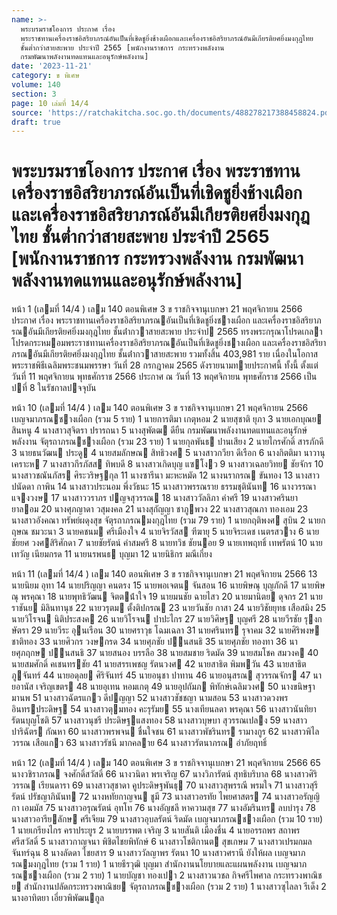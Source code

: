 ```yaml
---
name: >-
  พระบรมราชโองการ ประกาศ เรื่อง
  พระราชทานเครื่องราชอิสริยาภรณ์อันเป็นที่เชิดชูยิ่งช้างเผือกและเครื่องราชอิสริยาภรณ์อันมีเกียรติยศยิ่งมงกุฎไทย
  ชั้นต่ำกว่าสายสะพาย ประจำปี 2565 [พนักงานราชการ กระทรวงพลังงาน
  กรมพัฒนาพลังงานทดแทนและอนุรักษ์พลังงาน]
date: '2023-11-21'
category: ข พิเศษ
volume: 140
section: 3
page: 10 เล่มที่ 14/4
source: 'https://ratchakitcha.soc.go.th/documents/488278217388458824.pdf'
draft: true
---
```


# พระบรมราชโองการ ประกาศ เรื่อง พระราชทานเครื่องราชอิสริยาภรณ์อันเป็นที่เชิดชูยิ่งช้างเผือกและเครื่องราชอิสริยาภรณ์อันมีเกียรติยศยิ่งมงกุฎไทย ชั้นต่ำกว่าสายสะพาย ประจำปี 2565 [พนักงานราชการ กระทรวงพลังงาน กรมพัฒนาพลังงานทดแทนและอนุรักษ์พลังงาน]

หน้า 1 (เลมที่ 14/4 ) เลม 140 ตอนพิเศษ 3 ข ราชกิจจานุเบกษา 21 พฤศจิกายน 2566 ประกาศ เรื่อง พระราชทานเครื่องราชอิสริยาภรณอันเป็นที่เชิดชูยิ่งชางเผือก และเครื่องราชอิสริยาภรณอันมีเกียรติยศยิ่งมงกุฎไทย ชั้นต่ํากวาสายสะพาย ประจําป 2565 ทรงพระกรุณาโปรดเกลาโปรดกระหมอมพระราชทานเครื่องราชอิสริยาภรณอันเป็นที่เชิดชูยิ่งชางเผือก และเครื่องราชอิสริยาภรณอันมีเกียรติยศยิ่งมงกุฎไทย ชั้นต่ํากวาสายสะพาย รวมทั้งสิ้น 403,981 ราย เนื่องในโอกาสพระราชพิธีเฉลิมพระชนมพรรษา วันที่ 28 กรกฎาคม 2565 ดังรายนามทายประกาศนี้ ทั้งนี้ ตั้งแต่วันที่ 11 พฤศจิกายน พุทธศักราช 2566 ประกาศ ณ วันที่ 13 พฤศจิกายน พุทธศักราช 2566 เป็นปที่ 8 ในรัชกาลปจจุบัน

หน้า 10 (เลมที่ 14/4 ) เลม 140 ตอนพิเศษ 3 ข ราชกิจจานุเบกษา 21 พฤศจิกายน 2566 เบญจมาภรณชางเผือก (รวม 5 ราย) 1 นายการติมา เกตุหอม 2 นายสุชาติ ยุภา 3 นายเอกบุณย สินหนู 4 นางสาวสุจิตรา ปรารถนา 5 นางสุพัตฒ ดียืน กรมพัฒนาพลังงานทดแทนและอนุรักษ์พลังงาน จัตุรถาภรณชางเผือก (รวม 23 ราย) 1 นายกุลพันธ ปานเสียง 2 นายไกรศักดิ์ สารภักดี 3 นายธนวัฒน ประดู 4 นายสมลักษณ สิทธิวงศ 5 นางสาวกวียา ดีเรือก 6 นางกิตติมา นาวานุเคราะห 7 นางสาวกีรภัสส ทิพบดี 8 นางสาวเกิดบุญ แซโงว 9 นางสาวเฉลยวิทย ชัยจักร 10 นางสาวชณันภัสร ศิระวริษฐกุล 11 นางซารีนา มะหะหมัด 12 นางนรากรณ ขันทอง 13 นางสาวปนัดดา กาพิน 14 นางสาวประนอม พึ่งวัธนะ 15 นางสาวพรรณราย ธรรมชุตินันท 16 นางวรรณา แจงวงษ 17 นางสาววราภร ปญจสุวรรณ 18 นางสาววัลลิภา คําศรี 19 นางสาวศรินยา ยาลอม 20 นางศุภญาดา วสุมงคล 21 นางสุกัญญา ชาภูพวง 22 นางสาวสุณภา ทองเอม 23 นางสาวอังคณา ทรัพย์ผดุงสุข จัตุรถาภรณมงกุฎไทย (รวม 79 ราย) 1 นายกฤติพงศ สุบิน 2 นายกฤษณ ชมวะนา 3 นายคชนม ศรีเมืองใจ 4 นายจิรวัสส ฑีฆายุ 5 นายจิระเดช เนตรสวาง 6 นายชัยยศ วงศสิริศักดา 7 นายชัยรัตน์ คําสมศรี 8 นายทวิช ชัยนอย 9 นายเทพฤทธิ์ เทพรัตน์ 10 นายเทวัญ เนียมกรด 11 นายนรพนธ บุญมา 12 นายนิธิกร มณีเกี๋ยง

หน้า 11 (เลมที่ 14/4 ) เลม 140 ตอนพิเศษ 3 ข ราชกิจจานุเบกษา 21 พฤศจิกายน 2566 13 นายนิยม อุทา 14 นายปริญญา คนตรง 15 นายพอเจตน จันสอน 16 นายพิษณุ บุญภักดี 17 นายพิษณุ พรคุณา 18 นายพุทธิวัฒน จิตตน้ําใจ 19 นายมนชัย ฉายไสว 20 นายมานิตย ดุจกร 21 นายราชันย มิลินทานุช 22 นายวรุตม ตั้งติปกรณ 23 นายวันชัย กาสา 24 นายวิชัยยุทธ เสือสมิง 25 นายวิโรจน นิติประสงค 26 นายวิโรจน ปาปะไกร 27 นายวิศิษฐ บุญศรี 28 นายวีรชัย รุงกษัตรา 29 นายวีระ อุนเรือน 30 นายศราวุธ โฉมเฉลา 31 นายศรินทร รุจาคม 32 นายศิริพงษ ชาติทอง 33 นายศิวกร วงษกรด 34 นายศุภชัย ปนสนธิ 35 นายศุภชัย ทองทา 36 นายศุภฤกษ ปนสนธิ 37 นายสนอง บรรลือ 38 นายสมชาย ริดมัด 39 นายสมโชค สมวงค 40 นายสมศักดิ์ คเชนทรชัย 41 นายสรรเพชญ รัตนวงศ 42 นายสาธิต พิมพวัน 43 นายสาธิต ภูจันทร์ 44 นายอดุลย ศิริจันทร์ 45 นายอนุชา ปาทาน 46 นายอนุสรณ สุวรรณจักร 47 นายอานัส เจริญเขตร 48 นายอุเทน หอมเกตุ 49 นายอุปถัมภ พิทักษ์เฉลิมวงศ 50 นางขนิษฐา มานพ 51 นางสาวฉัตรแกว ดีปญญา 52 นางสาวชัชชญา นามสอน 53 นางสาวดวงพร อินทรประดิษฐ 54 นางสาวตุมทอง คะรุรัมย 55 นางเทียนลดา พรคุณา 56 นางสาวนันทิยา รัตนบุญโชติ 57 นางสาวนุชรี ประดิษฐแสงทอง 58 นางสาวบุษบา สุวรรณเปลง 59 นางสาวปาริฉัตร กัณหา 60 นางสาวพรพจน ชื่นใจชน 61 นางสาวพัชรินทร รามางกูร 62 นางสาวพิไลวรรณ เสือแกว 63 นางสาวรัชนี มากคลาย 64 นางสาวรัตนาภรณ อําภัยฤทธิ์

หน้า 12 (เลมที่ 14/4 ) เลม 140 ตอนพิเศษ 3 ข ราชกิจจานุเบกษา 21 พฤศจิกายน 2566 65 นางวชิราภรณ จงศักดิ์สวัสดิ์ 66 นางวนิดา พรเจริญ 67 นางวิภารัตน์ สุทธิบริบาล 68 นางสาวศิริวรรณ เรียนดารา 69 นางสาวสุชาดา คูประดิษฐพันธุ 70 นางสาวสุพรรณี พรมใจ 71 นางสาวสุรีรัตน์ ปรัชญาภินันท 72 นางหทัยกาญจน ชูมี 73 นางสาวอรทัย ไพยศาสตร 74 นางสาวอรัญญิกา เอมมัส 75 นางสาวอรุณรัตน์ อุทโท 76 นางอัญชลี หาความสุข 77 นางอัมรินทร ลบบํารุง 78 นางสาวอารียลักษ ศรีเจียม 79 นางสาวอุบลรัตน์ ริดมัด เบญจมาภรณชางเผือก (รวม 10 ราย) 1 นายเกรียงไกร คราประยูร 2 นายบรรพต เจริญ 3 นายสันติ เมืองชื่น 4 นายอรรถพร สถาพรศรีสวัสดิ์ 5 นางสาวกาญจนา พิชิตไชยพิทักษ์ 6 นางสาวโชติกานต สุขเกษม 7 นางสาวเปรมกมล จันทร์ฉุน 8 นางลัดดา ไชยสาร 9 นางสาววัลญาพร รัตนา 10 นางสาวศรานี ยังให้ผล เบญจมาภรณมงกุฎไทย (รวม 1 ราย) 1 นายธีรวุฒิ บุญมา สํานักงานนโยบายและแผนพลังงาน เบญจมาภรณชางเผือก (รวม 2 ราย) 1 นายบัญชา ทองเปา 2 นางสาวนวชล กิจศรีไพศาล กระทรวงพาณิชย สํานักงานปลัดกระทรวงพาณิชย จัตุรถาภรณชางเผือก (รวม 2 ราย) 1 นางสาวซุไลลา รีเด็ง 2 นางอาทิตยา เอี่ยวพิพัฒนกูล
